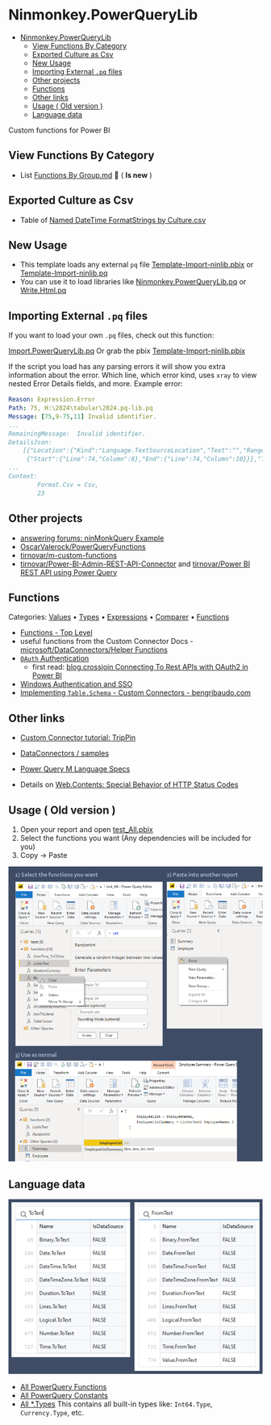 # Ninmonkey.PowerQueryLib


- [Ninmonkey.PowerQueryLib](#ninmonkeypowerquerylib)
  - [View Functions By Category](#view-functions-by-category)
  - [Exported Culture as Csv](#exported-culture-as-csv)
  - [New Usage](#new-usage)
  - [Importing External `.pq` files](#importing-external-pq-files)
  - [Other projects](#other-projects)
  - [Functions](#functions)
  - [Other links](#other-links)
  - [Usage ( Old version )](#usage--old-version-)
  - [Language data](#language-data)

Custom functions for Power BI

## View Functions By Category 

- List [Functions By Group.md](./source/readme.md) 📌 ( <b>Is new</b> ) 

## Exported Culture as Csv

- Table of [Named DateTime FormatStrings by Culture.csv](./Examples/Export-Culture/csv/NamedDateFormatStrings.csv)

## New Usage

- This template loads any external `pq` file [Template-Import-ninlib.pbix](./Template-Import-ninlib.pbix) or [Template-Import-ninlib.pq](./Template-Import-ninlib.pq)
- You can use it to load libraries like [Ninmonkey.PowerQueryLib.pq](./build/2024-04.ninlib.pq) or [Write.Html.pq](https://github.com/ninmonkey/Ninmonkey.PowerQueryLib/blob/c56147e99962d8d9bfc1b5f5b0799700fa2d65ca/source-modules/Write.Html.module.pq)

## Importing External `.pq` files

If you want to load your own `.pq` files, check out this function:

[Import.PowerQueryLib.pq](https://github.com/ninmonkey/Ninmonkey.PowerQueryLib/blob/3a2bd38021b43703af5e8444881bfda5c9d00db2/source/Evaluate/Example/Import.PowerQueryLib.pq.example) Or grab the pbix [Template-Import-ninlib.pbix](./Template-Import-ninlib.pbix)

If the script you load has any parsing errors it will show you extra information about the error. Which line, which error kind, uses `xray` to view nested Error Details fields, and more. 
Example error:
```yml
Reason: Expression.Error
Path: 75, H:\2024\tabular\2024.pq-lib.pq
Message: [75,9-75,11] Invalid identifier.
...
RemainingMessage:  Invalid identifier.
DetailsJson: 
    [{"Location":{"Kind":"Language.TextSourceLocation","Text":"","Range":
     {"Start":{"Line":74,"Column":8},"End":{"Line":74,"Column":10}}},"Text":"Invalid identifier."}]
...
Context: 
        Format.Csv = Csv,
        23
```

## Other projects

- [answering forums: ninMonkQuery Example](https://github.com/ninmonkey/ninMonkQuery-examples/tree/main/forumQuestions)
- [OscarValerock/PowerQueryFunctions](https://github.com/OscarValerock/PowerQueryFunctions)
- [tirnovar/m-custom-functions](https://github.com/tirnovar/m-custom-functions)
- [tirnovar/Power-BI-Admin-REST-API-Connector](https://github.com/tirnovar/Power-BI-Admin-REST-API-Connector) and [tirnovar/Power BI REST API using Power Query](https://github.com/tirnovar/Power_BI_REST_API_PQ?tab=readme-ov-file#power-bi-rest-api-custom-function-library)

## Functions


Categories: [Values](https://docs.microsoft.com/en-us/powerquery-m/value-functions) • [Types](https://docs.microsoft.com/en-us/powerquery-m/type-functions) • [Expressions](https://docs.microsoft.com/en-us/powerquery-m/expression-functions) • [Comparer](https://docs.microsoft.com/en-us/powerquery-m/comparer-functions) • [Functions](https://docs.microsoft.com/en-us/powerquery-m/function-values)

- [Functions - Top Level](https://docs.microsoft.com/en-us/powerquery-m/power-query-m-function-reference)
- useful functions from the Custom Connector Docs - [microsoft/DataConnectors/Helper Functions](https://github.com/microsoft/DataConnectors/blob/master/docs/helper-functions.md) 
- [`OAuth` Authentication](https://docs.microsoft.com/en-us/power-query/handlingauthentication)
  - first read: [blog.crossjoin Connecting To Rest APIs with OAuth2 in Power BI](https://blog.crossjoin.co.uk/2021/08/29/connecting-to-rest-apis-with-oauth2-authentication-in-power-query-power-bi/)
- [Windows Authentication and SSO](https://docs.microsoft.com/en-us/power-query/additional-connector-functionality)
- [Implementing `Table.Schema` - Custom Connectors - bengribaudo.com](https://bengribaudo.com/blog/2022/06/16/6797/custom-connectors-populating-table-schema)

<!-- 
for now disable links that were broken by path changes. 
- [Data Source Kind on SDK MS-DataConnectors](https://github.com/Microsoft/DataConnectors/blob/master/docs/m-extensions.md#data-source-kind)
- [Implementing `OAuth` Flow](https://github.com/Microsoft/DataConnectors/blob/master/docs/m-extensions.md#implementing-an-oauth-flow)
- [Implementing `Table.View` for Query Folding](https://github.com/microsoft/DataConnectors/blob/master/docs/table-view.md)
- [Implementing `Nav table`](https://github.com/microsoft/DataConnectors/blob/master/docs/nav-tables.md)
- [Extending the `ODBC` connector](https://github.com/microsoft/DataConnectors/blob/master/docs/odbc.md)
- example: [Swagger and two Auth types](https://github.com/microsoft/DataConnectors/blob/master/samples/DataWorldSwagger/DataWorldSwagger.pq)
-->

## Other links
- [Custom Connector tutorial: TripPin](https://github.com/microsoft/DataConnectors/tree/master/samples/TripPin)

- [DataConnectors / samples](https://github.com/microsoft/DataConnectors/tree/master/samples)
- [Power Query M Language Specs](https://docs.microsoft.com/en-us/powerquery-m/power-query-m-language-specification) 
- Details on [Web.Contents: Special Behavior of HTTP Status Codes](https://github.com/microsoft/DataConnectors/blob/master/docs/other-topics.md)

## Usage ( Old version )

1. Open your report and open [test_All.pbix](source\test\test_All.pbix)
2. Select the functions you want (Any dependencies will be included for you)
3. Copy -> Paste

![searching_csv](./Docs/images/using_Ninmonkey.PowerQueryLib.png)


## Language data

![searching_csv](./Docs/images/searching_language_csv.png)

- [All PowerQuery Functions](./Docs/List_Functions-All.csv)
- [All PowerQuery Constants](./Docs/List_Constants-All.csv)
- [All *.Types](./Docs/List_Types.csv)  This contains all built-in types like: `Int64.Type`, `Currency.Type`, etc.
